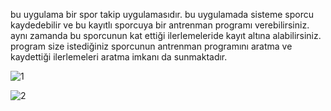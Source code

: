 bu uygulama bir spor takip uygulamasıdır. bu uygulamada sisteme sporcu kaydedebilir ve bu kayıtlı sporcuya bir antrenman programı verebilirsiniz. aynı zamanda bu sporcunun kat ettiği ilerlemeleride kayıt altına alabilirsiniz. program size istediğiniz sporcunun antrenman programını aratma ve kaydettiği ilerlemeleri aratma imkanı da sunmaktadır.

![1](https://github.com/YusufSural/SporTakip-06/assets/84929731/f4ce3893-14f0-4b34-8dda-d8b12a009818)

![2](https://github.com/YusufSural/SporTakip-06/assets/84929731/146b633e-7797-4f2f-bcb0-69bff5d049d2)
